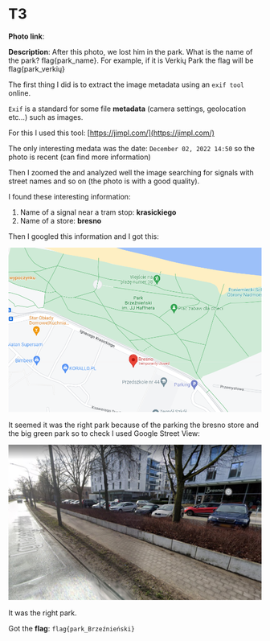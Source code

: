 # T3

**Photo link**:

**Description**: After this photo, we lost him in the park. What is the name of the park? flag{park_name}. For example, if it is Verkių Park the flag will be flag{park_verkių}

The first thing I did is to extract the image metadata using an `exif tool` online.

`Exif`  is a standard for some file **metadata** (camera settings, geolocation etc…) such as images.

For this I used this tool: [https://jimpl.com/](https://jimpl.com/)

The only interesting medata was the date: `December 02, 2022 14:50` so the photo is recent (can find more information)

Then I zoomed the and analyzed well the image searching for signals with street names and so on (the photo is with a good quality). 

I found these interesting information:

1. Name of a signal near a tram stop: **krasickiego** 
2. Name of a store: **bresno**

Then I googled this information and I got this:

![Untitled](T3%20670d7dde0ff04ee0897b4721136d6e15/Untitled.png)

It seemed it was the right park because of the parking the bresno store and the big green park so to check I used Google Street View:

![Untitled](T3%20670d7dde0ff04ee0897b4721136d6e15/Untitled%201.png)

It was the right park.

Got the **flag**: `flag{park_Brzeźnieński}`